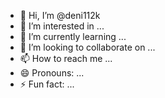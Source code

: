 - 👋 Hi, I’m @deni112k
- 👀 I’m interested in ...
- 🌱 I’m currently learning ...
- 💞️ I’m looking to collaborate on ...
- 📫 How to reach me ...
- 😄 Pronouns: ...
- ⚡ Fun fact: ...

<!---
deni112k/deni112k is a ✨ special ✨ repository because its `README.md` (this file) appears on your GitHub profile.
You can click the Preview link to take a look at your changes.
--->
